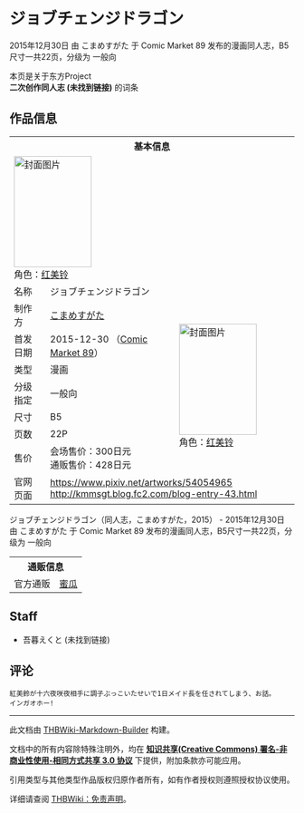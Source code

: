# ジョブチェンジドラゴン

<!-- source html: G:\repos\THBWiki-Markdown-Builder\THBWikiMarkdown\Temp\main\b\bc\ns0%3A%E3%82%B8%E3%83%A7%E3%83%96%E3%83%81%E3%82%A7%E3%83%B3%E3%82%B8%E3%83%89%E3%83%A9%E3%82%B4%E3%83%B3.html -->

2015年12月30日 由 こまめすがた 于 Comic Market 89 发布的漫画同人志，B5尺寸一共22页，分级为 一般向

本页是关于东方Project  
 **二次创作同人志 (未找到链接)** 的词条

## 作品信息

<table><tbody><tr><th colspan="3">基本信息</th></tr><tr><td class="cover-artwork-mobile" colspan="2"><a href="./文件-ジョブチェンジドラゴン封面.jpg.md" class="image" title="封面图片"><img alt="封面图片" src="https://upload.thwiki.cc/thumb/6/63/%E3%82%B8%E3%83%A7%E3%83%96%E3%83%81%E3%82%A7%E3%83%B3%E3%82%B8%E3%83%89%E3%83%A9%E3%82%B4%E3%83%B3%E5%B0%81%E9%9D%A2.jpg/137px-%E3%82%B8%E3%83%A7%E3%83%96%E3%83%81%E3%82%A7%E3%83%B3%E3%82%B8%E3%83%89%E3%83%A9%E3%82%B4%E3%83%B3%E5%B0%81%E9%9D%A2.jpg" decoding="async" loading="lazy" width="137" height="196" srcset="https://upload.thwiki.cc/thumb/6/63/%E3%82%B8%E3%83%A7%E3%83%96%E3%83%81%E3%82%A7%E3%83%B3%E3%82%B8%E3%83%89%E3%83%A9%E3%82%B4%E3%83%B3%E5%B0%81%E9%9D%A2.jpg/206px-%E3%82%B8%E3%83%A7%E3%83%96%E3%83%81%E3%82%A7%E3%83%B3%E3%82%B8%E3%83%89%E3%83%A9%E3%82%B4%E3%83%B3%E5%B0%81%E9%9D%A2.jpg 1.5x, https://upload.thwiki.cc/thumb/6/63/%E3%82%B8%E3%83%A7%E3%83%96%E3%83%81%E3%82%A7%E3%83%B3%E3%82%B8%E3%83%89%E3%83%A9%E3%82%B4%E3%83%B3%E5%B0%81%E9%9D%A2.jpg/275px-%E3%82%B8%E3%83%A7%E3%83%96%E3%83%81%E3%82%A7%E3%83%B3%E3%82%B8%E3%83%89%E3%83%A9%E3%82%B4%E3%83%B3%E5%B0%81%E9%9D%A2.jpg 2x" data-file-width="632" data-file-height="900"></a><div class="cover-char">角色：<a href="./红美铃.md" title="红美铃">红美铃</a></div></td>
</tr><tr><td class="label">名称</td><td colspan="2"> ジョブチェンジドラゴン </td></tr><tr><td class="label">制作方</td><td><a href="./こまめすがた.md" title="こまめすがた">こまめすがた</a></td><td class="cover-artwork" rowspan="7" style="min-width:196px;"><a href="./文件-ジョブチェンジドラゴン封面.jpg.md" class="image" title="封面图片"><img alt="封面图片" src="https://upload.thwiki.cc/thumb/6/63/%E3%82%B8%E3%83%A7%E3%83%96%E3%83%81%E3%82%A7%E3%83%B3%E3%82%B8%E3%83%89%E3%83%A9%E3%82%B4%E3%83%B3%E5%B0%81%E9%9D%A2.jpg/137px-%E3%82%B8%E3%83%A7%E3%83%96%E3%83%81%E3%82%A7%E3%83%B3%E3%82%B8%E3%83%89%E3%83%A9%E3%82%B4%E3%83%B3%E5%B0%81%E9%9D%A2.jpg" decoding="async" loading="lazy" width="137" height="196" srcset="https://upload.thwiki.cc/thumb/6/63/%E3%82%B8%E3%83%A7%E3%83%96%E3%83%81%E3%82%A7%E3%83%B3%E3%82%B8%E3%83%89%E3%83%A9%E3%82%B4%E3%83%B3%E5%B0%81%E9%9D%A2.jpg/206px-%E3%82%B8%E3%83%A7%E3%83%96%E3%83%81%E3%82%A7%E3%83%B3%E3%82%B8%E3%83%89%E3%83%A9%E3%82%B4%E3%83%B3%E5%B0%81%E9%9D%A2.jpg 1.5x, https://upload.thwiki.cc/thumb/6/63/%E3%82%B8%E3%83%A7%E3%83%96%E3%83%81%E3%82%A7%E3%83%B3%E3%82%B8%E3%83%89%E3%83%A9%E3%82%B4%E3%83%B3%E5%B0%81%E9%9D%A2.jpg/275px-%E3%82%B8%E3%83%A7%E3%83%96%E3%83%81%E3%82%A7%E3%83%B3%E3%82%B8%E3%83%89%E3%83%A9%E3%82%B4%E3%83%B3%E5%B0%81%E9%9D%A2.jpg 2x" data-file-width="632" data-file-height="900"></a><div class="cover-char">角色：<a href="./红美铃.md" title="红美铃">红美铃</a></div></td>
</tr><tr><td class="label">首发日期</td><td>2015-12-30&#160;（<a href="/展会作品列表?e=Comic+Market%2389">Comic Market 89</a>）</td></tr><tr><td class="label">类型</td><td>漫画</td></tr><tr><td class="label">分级指定</td><td>一般向</td></tr><tr><td class="label">尺寸</td><td>B5</td></tr><tr><td class="label">页数</td><td>22P</td></tr><tr><td class="label">售价</td><td>会场售价：300日元<br>通贩售价：428日元</td></tr>
<tr><td class="label">官网页面</td><td colspan="2"><a rel="nofollow" class="external free" href="https://www.pixiv.net/artworks/54054965">https://www.pixiv.net/artworks/54054965</a><br><a rel="nofollow" class="external free" href="http://kmmsgt.blog.fc2.com/blog-entry-43.html">http://kmmsgt.blog.fc2.com/blog-entry-43.html</a></td></tr></tbody></table>

ジョブチェンジドラゴン（同人志，こまめすがた，2015） - 2015年12月30日 由 こまめすがた 于 Comic Market 89 发布的漫画同人志，B5尺寸一共22页，分级为 一般向

<table><tbody><tr><th colspan="3">通贩信息</th></tr><tr><td class="label">官方通贩</td><td colspan="2"><a rel="nofollow" class="external text" href="https://www.melonbooks.co.jp/detail/detail.php?product_id=147540">蜜瓜</a></td></tr></tbody></table>



## Staff
- 吾暮えくと (未找到链接)


## 评论
```
紅美鈴が十六夜咲夜相手に調子ぶっこいたせいで1日メイド長を任されてしまう、お話。
インガオホー! 
```

  
  

  





---

此文档由 [THBWiki-Markdown-Builder](https://github.com/Delsin-Yu/THBWiki-Markdown-Builder) 构建。

文档中的所有内容除特殊注明外，均在 [**知识共享(Creative Commons) 署名-非商业性使用-相同方式共享 3.0 协议**](https://creativecommons.org/licenses/by-sa/3.0/deed.zh-hans) 下提供，附加条款亦可能应用。

引用类型与其他类型作品版权归原作者所有，如有作者授权则遵照授权协议使用。

详细请查阅 [THBWiki：免责声明](https://thbwiki.cc/THBWiki:%E5%85%8D%E8%B4%A3%E5%A3%B0%E6%98%8E)。

